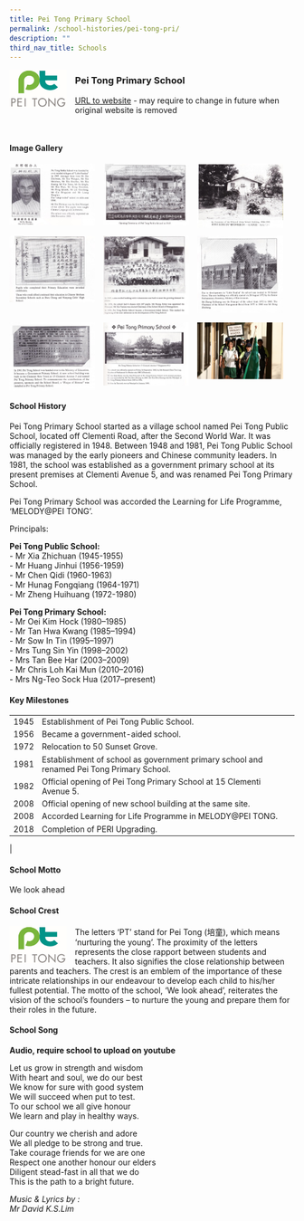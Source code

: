 ```yaml
---
title: Pei Tong Primary School
permalink: /school-histories/pei-tong-pri/
description: ""
third_nav_title: Schools
---
```

<img align="left" style="width:20%;margin-right:15px;" src="/images/peitongpri1.png">

### **Pei Tong Primary School**
[URL to website](https://peitongpri.moe.edu.sg/) - may require to change in future when original website is removed

<br clear="left">

#### **Image Gallery**

<p><a href="https://staging.d1yxymztqoj7qn.amplifyapp.com/images/peitongpri2.jpg">  
<img align="left" style="width:30%;margin-right:15px;" src="/images/peitongpri2.jpg">
</a></p>

<p><a href="https://staging.d1yxymztqoj7qn.amplifyapp.com/images/peitongpri3.jpg">  
<img align="left" style="width:30%;margin-right:15px;" src="/images/peitongpri3.jpg">
</a></p>

<p><a href="https://staging.d1yxymztqoj7qn.amplifyapp.com/images/peitongpri4.jpg">  
<img align="left" style="width:30%;margin-right:15px;" src="/images/peitongpri4.jpg">
</a></p>

<br clear="left">

<p><a href="https://staging.d1yxymztqoj7qn.amplifyapp.com/images/peitongpri5.jpg">  
<img align="left" style="width:30%;margin-right:15px;" src="/images/peitongpri5.jpg">
</a></p>

<p><a href="https://staging.d1yxymztqoj7qn.amplifyapp.com/images/peitongpri6.jpg">  
<img align="left" style="width:30%;margin-right:15px;" src="/images/peitongpri6.jpg">
</a></p>

<p><a href="https://staging.d1yxymztqoj7qn.amplifyapp.com/images/peitongpri7.jpg">  
<img align="left" style="width:30%;margin-right:15px;" src="/images/peitongpri7.jpg">
</a></p>

<br clear="left">

<p><a href="https://staging.d1yxymztqoj7qn.amplifyapp.com/images/peitongpri8.jpg">  
<img align="left" style="width:30%;margin-right:15px;" src="/images/peitongpri8.jpg">
</a></p>

<p><a href="https://staging.d1yxymztqoj7qn.amplifyapp.com/images/peitongpri9.jpg">  
<img align="left" style="width:30%;margin-right:15px;" src="/images/peitongpri9.jpg">
</a></p>

<p><a href="https://staging.d1yxymztqoj7qn.amplifyapp.com/images/peitongpri10.jpg">  
<img align="left" style="width:30%;margin-right:15px;" src="/images/peitongpri10.jpg">
</a></p>

<br clear="left">

#### **School History**
Pei Tong Primary School started as a village school named Pei Tong Public School, located off Clementi Road, after the Second World War. It was officially registered in 1948. Between 1948 and 1981, Pei Tong Public School was managed by the early pioneers and Chinese community leaders. In 1981, the school was established as a government primary school at its present premises at Clementi Avenue 5, and was renamed Pei Tong Primary School.

Pei Tong Primary School was accorded the Learning for Life Programme, ‘MELODY@PEI TONG’.

Principals:

**Pei Tong Public School:**<br>
\- Mr Xia Zhichuan (1945-1955)<br>
\- Mr Huang Jinhui (1956-1959)<br>
\- Mr Chen Qidi (1960-1963)<br>
\- Mr Hunag Fongqiang (1964-1971)<br>
\- Mr Zheng Huihuang (1972-1980)

**Pei Tong Primary School:**<br>
\- Mr Oei Kim Hock (1980–1985)<br>
\- Mr Tan Hwa Kwang (1985–1994)<br>
\- Mr Sow In Tin (1995–1997)<br>
\- Mrs Tung Sin Yin (1998–2002)<br>
\- Mrs Tan Bee Har (2003–2009)<br>
\- Mr Chris Loh Kai Mun (2010–2016)<br>
\- Mrs Ng-Teo Sock Hua (2017–present)

#### **Key Milestones**

|  |  |
|:---:|---|
| 1945 | Establishment of Pei Tong Public School. |
| 1956 | Became a government-aided school. |
| 1972 | Relocation to 50 Sunset Grove. |
| 1981 | Establishment of school as government primary school and renamed Pei Tong Primary School. |
| 1982 | Official opening of Pei Tong Primary School at 15 Clementi Avenue 5. |
| 2008 | Official opening of new school building at the same site. |
| 2008 | Accorded Learning for Life Programme in MELODY@PEI TONG. |
| 2018 | Completion of PERI Upgrading. |
|

#### **School Motto**
We look ahead

#### **School Crest**
<img align="left" style="width:20%;margin-right:15px;" src="/images/peitongpri1.png">

The letters ‘PT’ stand for Pei Tong (培童), which means ‘nurturing the young’. The proximity of the letters represents the close rapport between students and teachers. It also signifies the close relationship between parents and teachers. The crest is an emblem of the importance of these intricate relationships in our endeavour to develop each child to his/her fullest potential. The motto of the school, ‘We look ahead’, reiterates the vision of the school’s founders – to nurture the young and prepare them for their roles in the future.

#### **School Song**
**Audio, require school to upload on youtube**

Let us grow in strength and wisdom<br>
With heart and soul, we do our best<br>
We know for sure with good system<br>
We will succeed when put to test.<br>
To our school we all give honour<br>
We learn and play in healthy ways.
  
Our country we cherish and adore<br>
We all pledge to be strong and true.<br>
Take courage friends for we are one<br>
Respect one another honour our elders<br>
Diligent stead-fast in all that we do<br>
This is the path to a bright future.

_Music &amp; Lyrics by :_<br>
_Mr David K.S.Lim_